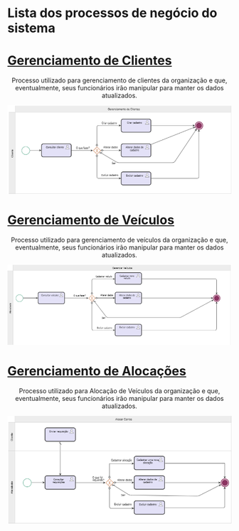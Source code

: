# Lista dos processos de negócio do sistema

# [Gerenciamento de Clientes](./GerenciamentodeClientes.bpmn)

<p align="center"> 
Processo utilizado para gerenciamento de clientes da organização e que, eventualmente, seus funcionários irão manipular para manter os dados atualizados.
</p>

<p align="center"> 
<img src="./GerenciamentodeClientes.png" alt="DER" />
</p>

# [Gerenciamento de Veículos](./GerenciamentodeVeiculos.bpmn)

<p align="center"> 
Processo utilizado para gerenciamento de veículos da organização e que, eventualmente, seus funcionários irão manipular para manter os dados atualizados.
</p>

<p align="center"> 
<img src="./GerenciamentodeVeiculos.png" alt="DER" />
</p>

# [Gerenciamento de Alocações](./GerenciamentodeAlocacoes.bpmn)

<p align="center"> 
Processo utilizado para Alocação de Veículos da organização e que, eventualmente, seus funcionários irão manipular para manter os dados atualizados.
</p>

<p align="center"> 
<img src="./GerenciamentodeAlocacoes.png" alt="DER" />
</p>


